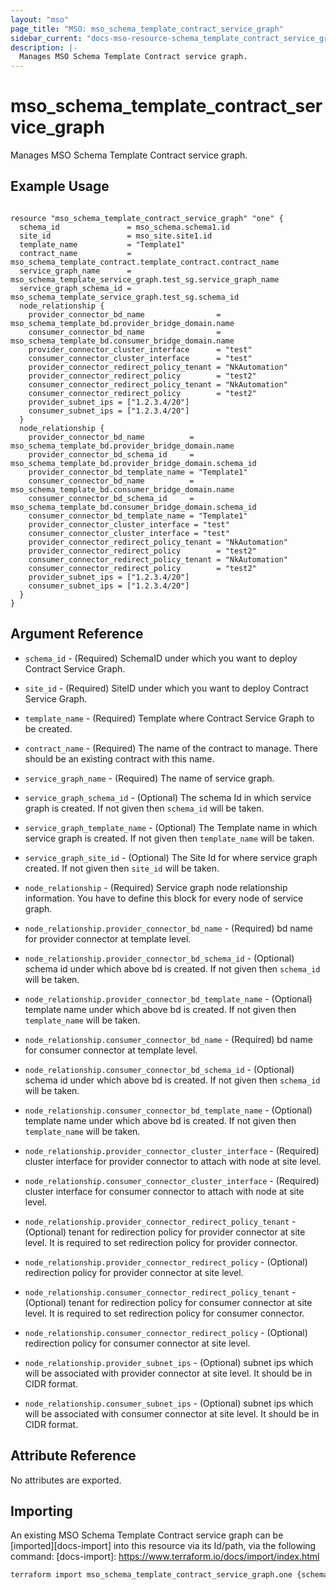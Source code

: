 ```yaml
---
layout: "mso"
page_title: "MSO: mso_schema_template_contract_service_graph"
sidebar_current: "docs-mso-resource-schema_template_contract_service_graph"
description: |-
  Manages MSO Schema Template Contract service graph.
---
```


# mso_schema_template_contract_service_graph #

Manages MSO Schema Template Contract service graph.

## Example Usage ##

```hcl

resource "mso_schema_template_contract_service_graph" "one" {
  schema_id               = mso_schema.schema1.id
  site_id                 = mso_site.site1.id
  template_name           = "Template1"
  contract_name           = mso_schema_template_contract.template_contract.contract_name
  service_graph_name      = mso_schema_template_service_graph.test_sg.service_graph_name
  service_graph_schema_id = mso_schema_template_service_graph.test_sg.schema_id
  node_relationship {
    provider_connector_bd_name                = mso_schema_template_bd.provider_bridge_domain.name
    consumer_connector_bd_name                = mso_schema_template_bd.consumer_bridge_domain.name
    provider_connector_cluster_interface      = "test"
    consumer_connector_cluster_interface      = "test"
    provider_connector_redirect_policy_tenant = "NkAutomation"
    provider_connector_redirect_policy        = "test2"
    consumer_connector_redirect_policy_tenant = "NkAutomation"
    consumer_connector_redirect_policy        = "test2"
    provider_subnet_ips = ["1.2.3.4/20"]
    consumer_subnet_ips = ["1.2.3.4/20"]
  }
  node_relationship {
    provider_connector_bd_name          = mso_schema_template_bd.provider_bridge_domain.name
    provider_connector_bd_schema_id     = mso_schema_template_bd.provider_bridge_domain.schema_id
    provider_connector_bd_template_name = "Template1"
    consumer_connector_bd_name          = mso_schema_template_bd.consumer_bridge_domain.name
    consumer_connector_bd_schema_id     = mso_schema_template_bd.consumer_bridge_domain.schema_id
    consumer_connector_bd_template_name = "Template1"
    provider_connector_cluster_interface = "test"
    consumer_connector_cluster_interface = "test"
    provider_connector_redirect_policy_tenant = "NkAutomation"
    provider_connector_redirect_policy        = "test2"
    consumer_connector_redirect_policy_tenant = "NkAutomation"
    consumer_connector_redirect_policy        = "test2"
    provider_subnet_ips = ["1.2.3.4/20"]
    consumer_subnet_ips = ["1.2.3.4/20"]
  }
}

```

## Argument Reference ##

* `schema_id` - (Required) SchemaID under which you want to deploy Contract Service Graph.
* `site_id` - (Required) SiteID under which you want to deploy Contract Service Graph.
* `template_name` - (Required) Template where Contract Service Graph to be created.
* `contract_name` - (Required) The name of the contract to manage. There should be an existing contract with this name.

* `service_graph_name` - (Required) The name of service graph.
* `service_graph_schema_id` - (Optional) The schema Id in which service graph is created. If not given then `schema_id` will be taken.
* `service_graph_template_name` - (Optional) The Template name in which service graph is created. If not given then `template_name` will be taken.
* `service_graph_site_id` - (Optional) The Site Id for where service graph created. If not given then `site_id` will be taken.

* `node_relationship` - (Required) Service graph node relationship information. You have to define this block for every node of service graph.
* `node_relationship.provider_connector_bd_name` - (Required) bd name for provider connector at template level.
* `node_relationship.provider_connector_bd_schema_id` - (Optional) schema id under which above bd is created. If not given then `schema_id` will be taken.
* `node_relationship.provider_connector_bd_template_name` - (Optional) template name under which above bd is created. If not given then `template_name` will be taken.

* `node_relationship.consumer_connector_bd_name` - (Required) bd name for consumer connector at template level.
* `node_relationship.consumer_connector_bd_schema_id` - (Optional) schema id under which above bd is created. If not given then `schema_id` will be taken.
* `node_relationship.consumer_connector_bd_template_name` - (Optional) template name under which above bd is created. If not given then `template_name` will be taken.

* `node_relationship.provider_connector_cluster_interface` - (Required) cluster interface for provider connector to attach with node at site level. 
* `node_relationship.consumer_connector_cluster_interface` - (Required) cluster interface for consumer connector to attach with node at site level.

* `node_relationship.provider_connector_redirect_policy_tenant` - (Optional) tenant for redirection policy for provider connector at site level. It is required to set redirection policy for provider connector.
* `node_relationship.provider_connector_redirect_policy` - (Optional) redirection policy for provider connector at site level.
* `node_relationship.consumer_connector_redirect_policy_tenant` - (Optional) tenant for redirection policy for consumer connector at site level. It is required to set redirection policy for consumer connector.
* `node_relationship.consumer_connector_redirect_policy` - (Optional) redirection policy for consumer connector at site level.

* `node_relationship.provider_subnet_ips` - (Optional) subnet ips which will be associated with provider connector at site level. It should be in CIDR format.
* `node_relationship.consumer_subnet_ips` - (Optional) subnet ips which will be associated with consumer connector at site level. It should be in CIDR format.



## Attribute Reference ##

No attributes are exported.

## Importing ##

An existing MSO Schema Template Contract service graph can be [imported][docs-import] into this resource via its Id/path, via the following command: [docs-import]: <https://www.terraform.io/docs/import/index.html>

```bash
terraform import mso_schema_template_contract_service_graph.one {schema_id}/template/{template_name}/contract/{contract_name}/serviceGraph/{service_graph_name}
```